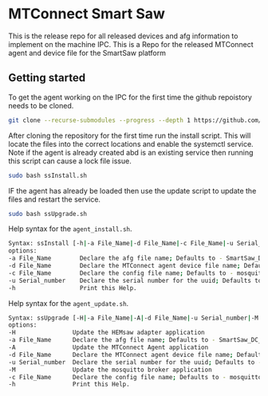 # MTConnect Smart Saw

This is the release repo for all released devices and afg information to implement on the machine IPC.
This is a Repo for the released MTConnect agent and device file for the SmartSaw platform

## Getting started

To get the agent working on the IPC for the first time the github repoistory needs to be cloned. 
``` bash 
git clone --recurse-submodules --progress --depth 1 https://github.com/HEM-Inc/MTConnect_SmartSaw.git mtconnect
```

After cloning the repository for the first time run the install script. This will locate the files into the correct locations and enable the systemctl service. Note if the agent is already created abd is an existing service then running this script can cause a lock file issue. 
``` bash
sudo bash ssInstall.sh
```

IF the agent has already be loaded then use the update script to update the files and restart the service. 
``` bash
sudo bash ssUpgrade.sh
```

Help syntax for the `agent_install.sh`.
``` bash
Syntax: ssInstall [-h|-a File_Name|-d File_Name|-c File_Name|-u Serial_number]
options:
-a File_Name        Declare the afg file name; Defaults to - SmartSaw_DC_HA.afg
-d File_Name        Declare the MTConnect agent device file name; Defaults to - SmartSaw_DC_HA.xml
-c File_Name        Declare the config file name; Defaults to - mosquitto.conf
-u Serial_number    Declare the serial number for the uuid; Defaults to - SmartSaw
-h                  Print this Help.
```

Help syntax for the `agent_update.sh`.
``` bash
Syntax: ssUpgrade [-H|-a File_Name|-A|-d File_Name|-u Serial_number|-M|-c File_Name|-h]
options:
-H                Update the HEMsaw adapter application
-a File_Name      Declare the afg file name; Defaults to - SmartSaw_DC_HA.afg
-A                Update the MTConnect Agent application
-d File_Name      Declare the MTConnect agent device file name; Defaults to - SmartSaw_DC_HA.xml
-u Serial_number  Declare the serial number for the uuid; Defaults to - SmartSaw
-M                Update the mosquitto broker application
-c File_Name      Declare the config file name; Defaults to - mosquitto.conf
-h                Print this Help.
```

